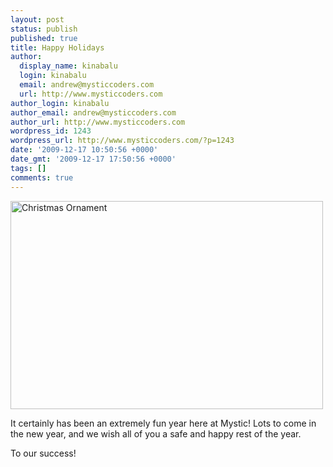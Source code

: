 ```yaml
---
layout: post
status: publish
published: true
title: Happy Holidays
author:
  display_name: kinabalu
  login: kinabalu
  email: andrew@mysticcoders.com
  url: http://www.mysticcoders.com
author_login: kinabalu
author_email: andrew@mysticcoders.com
author_url: http://www.mysticcoders.com
wordpress_id: 1243
wordpress_url: http://www.mysticcoders.com/?p=1243
date: '2009-12-17 10:50:56 +0000'
date_gmt: '2009-12-17 17:50:56 +0000'
tags: []
comments: true
---
```

<a href="http://www.flickr.com/photos/kinabalu/4192496155/" title="Christmas Ornament by kinabalu, on Flickr"><img src="http://farm3.static.flickr.com/2792/4192496155_4a525958a1.jpg" width="500" height="333" alt="Christmas Ornament" /></a>

It certainly has been an extremely fun year here at Mystic!  Lots to come in the new year, and we wish all of you a safe and happy rest of the year.

To our success!

